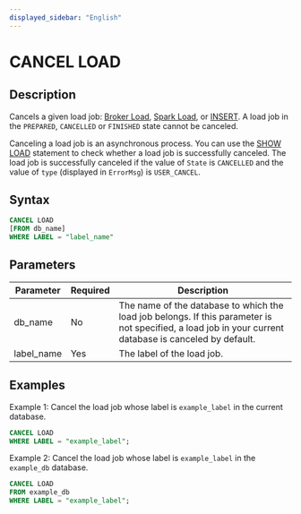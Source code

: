 ```yaml
---
displayed_sidebar: "English"
---
```


# CANCEL LOAD

## Description

Cancels a given load job: [Broker Load](BROKER_LOAD.md), [Spark Load](SPARK_LOAD.md), or [INSERT](INSERT.md). A load job in the `PREPARED`, `CANCELLED` or `FINISHED` state cannot be canceled.

Canceling a load job is an asynchronous process. You can use the [SHOW LOAD](SHOW_LOAD.md) statement to check whether a load job is successfully canceled. The load job is successfully canceled if the value of `State` is `CANCELLED` and the value of `type` (displayed in `ErrorMsg`) is `USER_CANCEL`.

## Syntax

```SQL
CANCEL LOAD
[FROM db_name]
WHERE LABEL = "label_name"
```

## Parameters

| **Parameter** | **Required** | **Description**                                              |
| ------------- | ------------ | ------------------------------------------------------------ |
| db_name       | No           | The name of the database to which the load job belongs. If this parameter is not specified, a load job in your current database is canceled by default. |
| label_name    | Yes          | The label of the load job.                                   |

## Examples

Example 1: Cancel the load job whose label is `example_label` in the current database.

```SQL
CANCEL LOAD
WHERE LABEL = "example_label";
```

Example 2: Cancel the load job whose label is `example_label` in the `example_db` database.

```SQL
CANCEL LOAD
FROM example_db
WHERE LABEL = "example_label";
```
